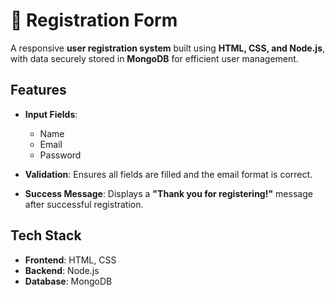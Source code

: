 # 📝 Registration Form

A responsive **user registration system** built using **HTML, CSS, and Node.js**, with data securely stored in **MongoDB** for efficient user management.

## Features

- **Input Fields**:  
  - Name  
  - Email  
  - Password

- **Validation**: Ensures all fields are filled and the email format is correct.

- **Success Message**: Displays a **"Thank you for registering!"** message after successful registration.

## Tech Stack

- **Frontend**: HTML, CSS  
- **Backend**: Node.js  
- **Database**: MongoDB

